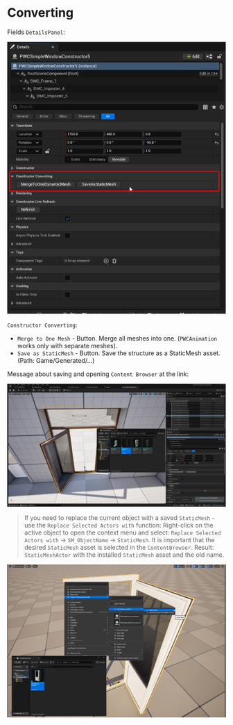 # Converting

Fields `DetailsPanel`:

![](./img/ConstructorConverting0.png ':size=20%')

`Constructor Converting`:

- `Merge to One Mesh` - Button. Merge all meshes into one. (`PWCAnimation` works only with separate meshes).
- `Save as StaticMesh` - Button. Save the structure as a StaticMesh asset. (Path: Game/Generated/...)

Message about saving and opening `Content Browser` at the link:

![](./img/SaveAsStaticMesh1.jpg ':size=50%')

> If you need to replace the current object with a saved `StaticMesh` - use the `Replace Selected Actors with` function: Right-click on the active object to open the context menu and select: `Replace Selected Actors with` -> `SM_ObjectName` -> `StaticMesh`. It is important that the desired `StaticMesh` asset is selected in the `ContentBrowser`. Result: `StaticMeshActor` with the installed `StaticMesh` asset and the old name.

![](./img/ReplaceActorsWith0.png ':size=50%')
